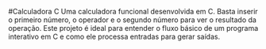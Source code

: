 #Calculadora C
Uma calculadora funcional desenvolvida em C. Basta inserir o primeiro número, o operador
e o segundo número para ver o resultado da operação. Este projeto é ideal para entender
o fluxo básico de um programa interativo em C e como ele processa entradas para gerar saídas.
